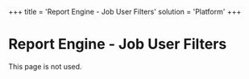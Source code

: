+++
title = 'Report Engine - Job User Filters'
solution = 'Platform'
+++

# Report Engine - Job User Filters

This page is not used.
